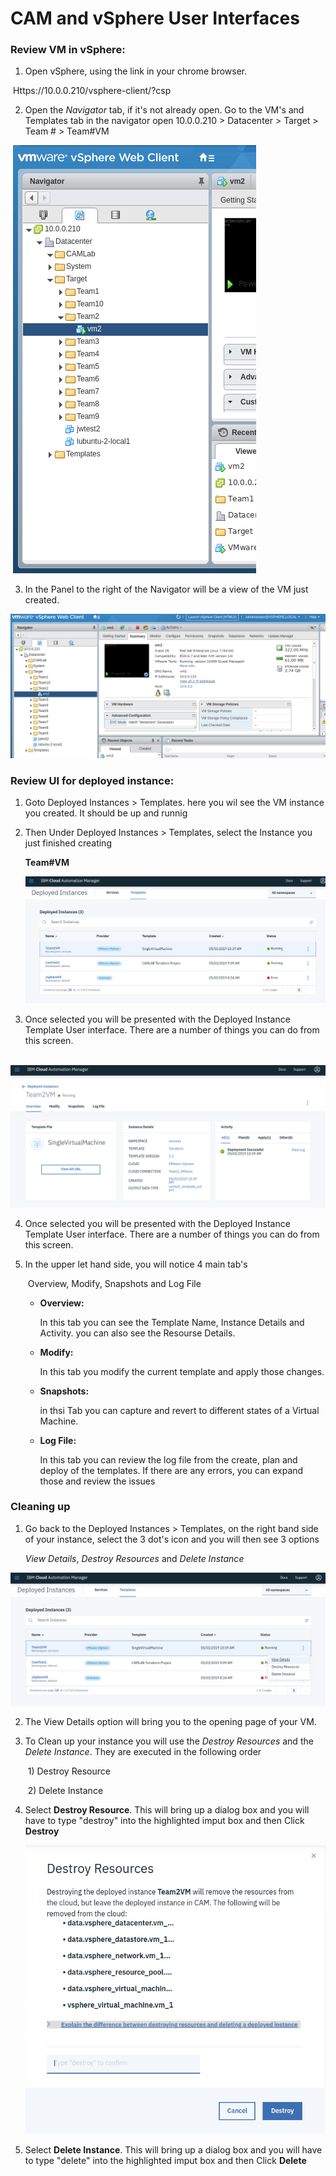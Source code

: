 # CAM and vSphere User Interfaces

### Review VM in vSphere:

1. Open vSphere, using the link in your chrome browser.

​	Https://10.0.0.210/vsphere-client/?csp

2. Open the *Navigator* tab, if it's not already open.  Go to the VM's and Templates tab in the navigator open 10.0.0.210 > Datacenter > Target > Team # > Team#VM

​			![Lab_1-4_A](../images/Lab_1-4_A.png)

3. In the Panel to the right of the Navigator will be a view of the VM just created.

![Lab_1-4_B](../images/Lab_1-4_B.png)



### Review UI for deployed instance:

1. Goto Deployed Instances > Templates.  here you wil see the VM instance you created.  It should be up and runnig

2. Then Under Deployed Instances > Templates, select the Instance you just finished creating 

   **Team#VM**

   ![Lab_1-4_C](../images/Lab_1-4_C.png)

3. Once selected you will be presented with the Deployed Instance Template User interface.  There are a number of things you can do from  this screen.

​		![Lab_1-4_D](../images/Lab_1-4_D.png)



4. Once selected you will be presented with the Deployed Instance Template User interface.  There are a number of things you can do from  this screen.

5. In the upper let hand side, you will notice 4 main tab's 

   ​	Overview, Modify, Snapshots and Log File

   - **Overview:**

     In this tab you can see the Template Name, Instance Details and Activity.  you can also see the 	  Resourse Details.

   - **Modify:**

     In this tab you modify the current template and apply those changes.

   - **Snapshots:**

     in thsi Tab you can capture and revert to different states  of a Virtual Machine.

   - **Log File:**

     In this tab you can review the log file from the create, plan and  deploy of the templates.  If there are any 	errors, you can expand those and review the issues



### **Cleaning up**

1. Go back to the Deployed Instances > Templates, on the right band side of your instance, select the 3 dot's icon and you will then see 3 options

   *View Details*, *Destroy Resources* and *Delete Instance*

![Lab_1-4_E](../images/Lab_1-4_E.png)

2. The View Details option will bring you to the opening page of your VM.

3. To Clean up your instance you will use the *Destroy Resources* and the *Delete Instance*.  They are executed in the following order

   ​	1) Destroy Resource

   ​	2) Delete Instance

4. Select **Destroy Resource**.  This will bring up a dialog box and you will have to type "destroy" into the highlighted imput box and then Click **Destroy**

   ![Lab_1-4_F](../images/Lab_1-4_F.png)



5. Select **Delete Instance**. This will bring up a dialog box and you will have to type "delete" into the highlighted imput box and then Click **Delete**

   





